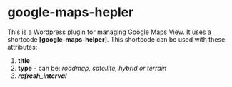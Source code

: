 # google-maps-hepler
This is a Wordpress plugin for managing Google Maps View.
It uses a shortcode <b>[google-maps-helper]</b>. This shortcode can be used with these attributes: 
<ol>
  <li><b>title</b></li>
  <li><b>type</b> - can be: <i>roadmap<i>, <i>satellite</i>, <i>hybrid</i> or <i>terrain</i></li>
  <li><b>refresh_interval</li>
  </ol>  
